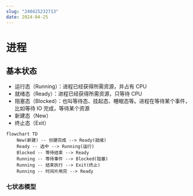 ```yaml
---
slug: "240425232713"
date: 2024-04-25
---
```


# 进程

## 基本状态

- 运行态（Running）：进程已经获得所需资源，并占有 CPU
- 就绪态（Ready）：进程已经获得所需资源，只等待 CPU
- 阻塞态（Blocked）：也叫等待态、挂起态、睡眠态等。进程在等待某个事件，比如等待 IO 完成，等待某个资源
- 新建态（New）
- 终止态（Exit）

``` mermaid
flowchart TD
    New(新建) -- 创建完成 --> Ready(就绪)
    Ready -- 选中 --> Running(运行)
    Blocked -- 等待结束 --> Ready
    Running -- 等待事件 --> Blocked(阻塞)
    Running -- 结束执行 --> Exit(终止)
    Running -- 时间片用完 --> Ready
```

### 七状态模型
